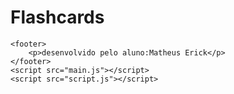 # Flashcards
</section>
    <section id="container">
    </section>
    
    <footer>
        <p>desenvolvido pelo aluno:Matheus Erick</p>
    </footer>
    <script src="main.js"></script>
    <script src="script.js"></script>